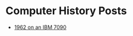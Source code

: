# Computer History Posts

* [1962 on an IBM 7090](https://twitter.com/Foone/status/1201956309941116928)
